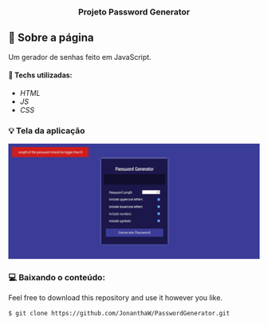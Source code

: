 <h3 align="center">
  Projeto Password Generator
</h3>

## :rocket: Sobre a página

Um gerador de senhas feito em JavaScript.

#### :wrench: Techs utilizadas:
* _HTML_
* _JS_
* _CSS_

### :bulb: Tela da aplicação

![image](https://github.com/JonanthaW/PasswordGenerator/blob/main/assets/example1.jpg)

### :computer: Baixando o conteúdo:

<p>Feel free to download this repository and use it however you like. </p>

```bash
$ git clone https://github.com/JonanthaW/PasswordGenerator.git
```
